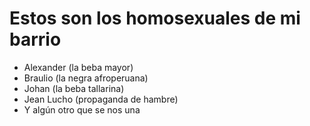 # Estos son los homosexuales de mi barrio

* Alexander (la beba mayor)
* Braulio (la negra afroperuana)
* Johan (la beba tallarina)
* Jean Lucho (propaganda de hambre)
* Y algún otro que se nos una
